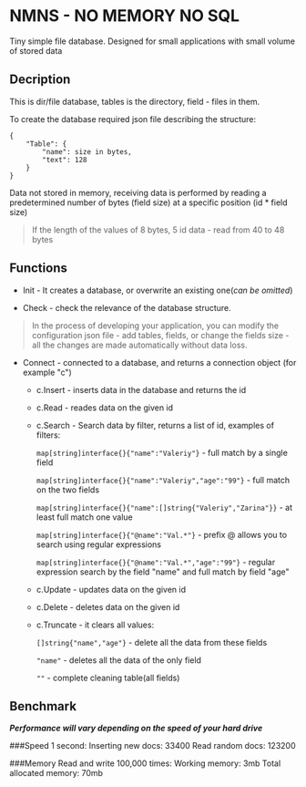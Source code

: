 # NMNS - NO MEMORY NO SQL

Tiny simple file database. Designed for small applications with small volume of stored data

## Decription
This is dir/file database, tables is the directory, field - files in them.

To create the database required json file describing the structure:

	{
		"Table": {
			"name": size in bytes,
			"text": 128
		}
	}

Data not stored in memory, receiving data is performed by reading a predetermined number of bytes (field size) at a specific position (id * field size)

> If the length of the values of 8 bytes, 5 id data - read from 40 to 48 bytes


## Functions

- Init - It creates a database, or overwrite an existing one(*can be omitted*)

- Check - check the relevance of the database structure. 

 > In the process of developing your application, you can modify the configuration json file - add tables, fields, or change the fields size - all the changes are made automatically without data loss.

- Connect - connected to a database, and returns a connection object (for example "c")

    - c.Insert - inserts data in the database and returns the id

    - c.Read - reades data on the given id

    - c.Search - Search data by filter, returns a list of id, examples of filters:


        `map[string]interface{}{"name":"Valeriy"}` - full match by a single field

        `map[string]interface{}{"name":"Valeriy","age":"99"}` - full match on the two fields

        `map[string]interface{}{"name":[]string{"Valeriy","Zarina"}}` - at least full match one value

        `map[string]interface{}{"@name":"Val.*"}` - prefix @ allows you to search using regular expressions

        `map[string]interface{}{"@name":"Val.*","age":"99"}` - regular expression search by the field "name" and full match by field "age"


    - c.Update - updates data on the given id

    - c.Delete - deletes data on the given id

    - c.Truncate - it clears all values:


        `[]string{"name","age"}` - delete all the data from these fields

        `"name"` - deletes all the data of the only field

        `""` - complete cleaning table(all fields)


## Benchmark

***Performance will vary depending on the speed of your hard drive***

###Speed
	1 second:
		Inserting new docs: 33400
		Read random docs: 123200

###Memory
	Read and write 100,000 times:
		Working memory: 3mb
		Total allocated memory: 70mb
